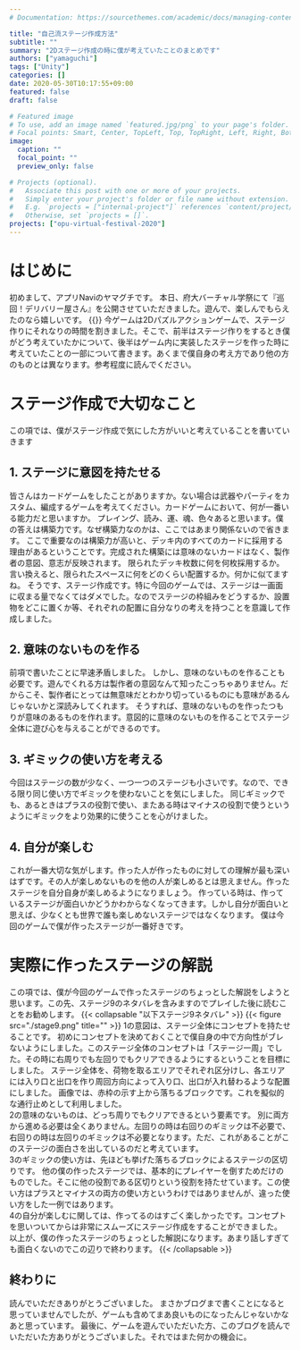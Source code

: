 ```yaml
---
# Documentation: https://sourcethemes.com/academic/docs/managing-content/

title: "自己流ステージ作成方法"
subtitle: ""
summary: "2Dステージ作成の時に僕が考えていたことのまとめです"
authors: ["yamaguchi"]
tags: ["Unity"]
categories: []
date: 2020-05-30T10:17:55+09:00
featured: false
draft: false

# Featured image
# To use, add an image named `featured.jpg/png` to your page's folder.
# Focal points: Smart, Center, TopLeft, Top, TopRight, Left, Right, BottomLeft, Bottom, BottomRight.
image:
  caption: ""
  focal_point: ""
  preview_only: false

# Projects (optional).
#   Associate this post with one or more of your projects.
#   Simply enter your project's folder or file name without extension.
#   E.g. `projects = ["internal-project"]` references `content/project/deep-learning/index.md`.
#   Otherwise, set `projects = []`.
projects: ["opu-virtual-festival-2020"]
---
```

# はじめに
初めまして、アプリNaviのヤマグチです。
本日、府大バーチャル学祭にて『巡回！デリバリー屋さん』を公開させていただきました。遊んで、楽しんでもらえたのなら嬉しいです。
{{<unity src="https://deliveryrun.netlify.app/" width=1100 height=700 >}}
今ゲームは2Dパズルアクションゲームで、ステージ作りにそれなりの時間を割きました。そこで、前半はステージ作りをするとき僕がどう考えていたかについて、後半はゲーム内に実装したステージを作った時に考えていたことの一部について書きます。あくまで僕自身の考え方であり他の方のものとは異なります。参考程度に読んでください。
# ステージ作成で大切なこと
この項では、僕がステージ作成で気にした方がいいと考えていることを書いていきます
## 1. ステージに意図を持たせる
皆さんはカードゲームをしたことがありますか。ない場合は武器やパーティをカスタム、編成するゲームを考えてください。カードゲームにおいて、何が一番いる能力だと思いますか。
プレイング、読み、運、魂、色々あると思います。僕の答えは構築力です。なぜ構築力なのかは、ここではあまり関係ないので省きます。
ここで重要なのは構築力が高いと、デッキ内のすべてのカードに採用する理由があるということです。完成された構築には意味のないカードはなく、製作者の意図、意志が反映されます。
限られたデッキ枚数に何を何枚採用するか。言い換えると、限られたスペースに何をどのくらい配置するか。何かに似てますね。
そうです、ステージ作成です。特に今回のゲームでは、ステージは一画面に収まる量でなくてはダメでした。なのでステージの枠組みをどうするか、設置物をどこに置くか等、それぞれの配置に自分なりの考えを持つことを意識して作成しました。
## 2. 意味のないものを作る
前項で書いたことに早速矛盾しました。
しかし、意味のないものを作ることも必要です。遊んでくれる方は製作者の意図なんて知ったこっちゃありません。だからこそ、製作者にとっては無意味だとわかり切っているものにも意味があるんじゃないかと深読みしてくれます。
そうすれば、意味のないものを作ったつもりが意味のあるものを作れます。意図的に意味のないものを作ることでステージ全体に遊び心を与えることができるのです。
## 3. ギミックの使い方を考える
今回はステージの数が少なく、一つ一つのステージも小さいです。なので、できる限り同じ使い方でギミックを使わないことを気にしました。
同じギミックでも、あるときはプラスの役割で使い、またある時はマイナスの役割で使うというようにギミックをより効果的に使うことを心がけました。
## 4. 自分が楽しむ
これが一番大切な気がします。作った人が作ったものに対しての理解が最も深いはずです。その人が楽しめないものを他の人が楽しめるとは思えません。作ったステージを自分自身が楽しめるようになりましょう。
作っている時は、作っているステージが面白いかどうかわからなくなってきます。しかし自分が面白いと思えば、少なくとも世界で誰も楽しめないステージではなくなります。
僕は今回のゲームで僕が作ったステージが一番好きです。
# 実際に作ったステージの解説
この項では、僕が今回のゲームで作ったステージのちょっとした解説をしようと思います。この先、ステージ9のネタバレを含みますのでプレイした後に読むことをお勧めします。
{{< collapsable "以下ステージ9ネタバレ" >}}
{{< figure src="./stage9.png" title="" >}}
1の意図は、ステージ全体にコンセプトを持たせることです。
初めにコンセプトを決めておくことで僕自身の中で方向性がブレないようにしました。このステージ全体のコンセプトは「ステージ一周」でした。その時に右周りでも左回りでもクリアできるようにするということを目標にしました。
ステージ全体を、荷物を取るエリアでそれぞれ区分けし、各エリアには入り口と出口を作り周回方向によって入り口、出口が入れ替わるような配置にしました。
画像では、赤枠の示す上から落ちるブロックです。これを擬似的な通行止めとして利用しました。  
2の意味のないものは、どっち周りでもクリアできるという要素です。
別に両方から進める必要は全くありません。左回りの時は右回りのギミックは不必要で、右回りの時は左回りのギミックは不必要となります。ただ、これがあることがこのステージの面白さを出しているのだと考えています。  
3のギミックの使い方は、先ほども挙げた落ちるブロックによるステージの区切りです。
他の僕の作ったステージでは、基本的にプレイヤーを倒すためだけのものでした。そこに他の役割である区切りという役割を持たせています。この使い方はプラスとマイナスの両方の使い方というわけではありませんが、違った使い方をした一例ではあります。  
4の自分が楽しむに関しては、作ってるのはすごく楽しかったです。コンセプトを思いついてからは非常にスムーズにステージ作成をすることができました。  
以上が、僕の作ったステージのちょっとした解説になります。あまり話しすぎても面白くないのでこの辺りで終わります。
{{< /collapsable >}}
## 終わりに
読んでいただきありがとうございました。
まさかブログまで書くことになると思っていませんでしたが、ゲームも含めてまあ良いものになったんじゃないかなあと思っています。
最後に、ゲームを遊んでいただいた方、このブログを読んでいただいた方ありがとうございました。それではまた何かの機会に。